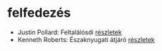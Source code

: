 # felfedezés

- Justin Pollard: Feltalálósdi [részletek](_details/Justin%20Pollard.md#id_1008)
- Kenneth Roberts: Északnyugati átjáró [részletek](_details/Kenneth%20Roberts.md#id_745)